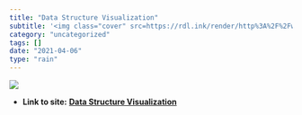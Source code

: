```yaml
---
title: "Data Structure Visualization"
subtitle: '<img class="cover" src=https://rdl.ink/render/http%3A%2F%2Fwww.cs.usfca.edu%2F~galles%2Fvisualizatio...'
category: "uncategorized"
tags: []
date: "2021-04-06"
type: "rain"
---
```

<img class="cover" src=https://rdl.ink/render/http%3A%2F%2Fwww.cs.usfca.edu%2F~galles%2Fvisualization%2FAlgorithms.html>


* **Link to site:** **[Data Structure Visualization](http://www.cs.usfca.edu/~galles/visualization/Algorithms.html)**